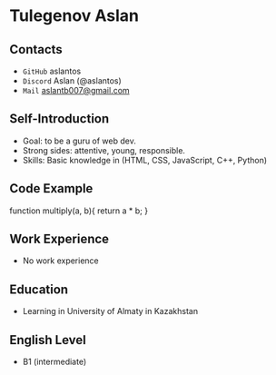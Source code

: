 # Tulegenov Aslan

## Contacts

* ``GitHub`` aslantos
* ``Discord`` Aslan (@aslantos)
* ``Mail`` aslantb007@gmail.com

## Self-Introduction

* Goal: to be a guru of web dev.
* Strong sides: attentive, young, responsible.
* Skills: Basic knowledge in (HTML, CSS, JavaScript, C++, Python)

## Code Example

function multiply(a, b){
  return a * b;
}


## Work Experience

* No work experience

## Education

* Learning in University of Almaty in Kazakhstan

## English Level

* B1 (intermediate)
